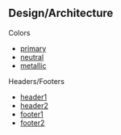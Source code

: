 Design/Architecture
-

Colors
- [primary](https://github.com/asu-cis440-summer/career-center-jkswy/blob/master/images/asu_primary_colors.png)
- [neutral](https://github.com/asu-cis440-summer/career-center-jkswy/blob/master/images/asu_neutral_colors.png)
- [metallic](https://github.com/asu-cis440-summer/career-center-jkswy/blob/master/images/asu_metallic_colors.png)

Headers/Footers
- [header1](https://github.com/asu-cis440-summer/career-center-jkswy/blob/master/images/asu_header1.png)
- [header2](https://github.com/asu-cis440-summer/career-center-jkswy/blob/master/images/asu_header2.png)
- [footer1](https://github.com/asu-cis440-summer/career-center-jkswy/blob/master/images/asu_footer1.png)
- [footer2](https://github.com/asu-cis440-summer/career-center-jkswy/blob/master/images/asu_footer2.png)
